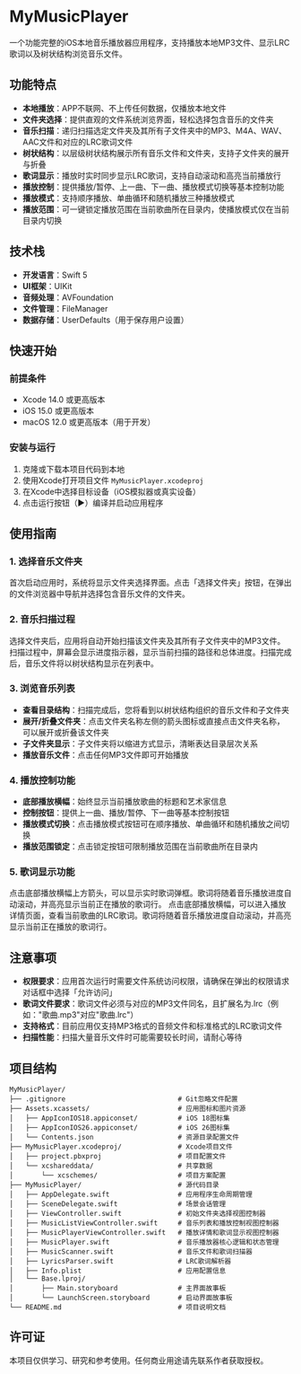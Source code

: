 # MyMusicPlayer

一个功能完整的iOS本地音乐播放器应用程序，支持播放本地MP3文件、显示LRC歌词以及树状结构浏览音乐文件。

## 功能特点

- **本地播放**：APP不联网、不上传任何数据，仅播放本地文件
- **文件夹选择**：提供直观的文件系统浏览界面，轻松选择包含音乐的文件夹
- **音乐扫描**：递归扫描选定文件夹及其所有子文件夹中的MP3、M4A、WAV、AAC文件和对应的LRC歌词文件
- **树状结构**：以层级树状结构展示所有音乐文件和文件夹，支持子文件夹的展开与折叠
- **歌词显示**：播放时实时同步显示LRC歌词，支持自动滚动和高亮当前播放行
- **播放控制**：提供播放/暂停、上一曲、下一曲、播放模式切换等基本控制功能
- **播放模式**：支持顺序播放、单曲循环和随机播放三种播放模式
- **播放范围**：可一键锁定播放范围在当前歌曲所在目录内，使播放模式仅在当前目录内切换

## 技术栈

- **开发语言**：Swift 5
- **UI框架**：UIKit
- **音频处理**：AVFoundation
- **文件管理**：FileManager
- **数据存储**：UserDefaults（用于保存用户设置）

## 快速开始

### 前提条件

- Xcode 14.0 或更高版本
- iOS 15.0 或更高版本
- macOS 12.0 或更高版本（用于开发）

### 安装与运行

1. 克隆或下载本项目代码到本地
2. 使用Xcode打开项目文件 `MyMusicPlayer.xcodeproj`
3. 在Xcode中选择目标设备（iOS模拟器或真实设备）
4. 点击运行按钮（▶️）编译并启动应用程序

## 使用指南

### 1. 选择音乐文件夹

首次启动应用时，系统将显示文件夹选择界面。点击「选择文件夹」按钮，在弹出的文件浏览器中导航并选择包含音乐文件的文件夹。

### 2. 音乐扫描过程

选择文件夹后，应用将自动开始扫描该文件夹及其所有子文件夹中的MP3文件。扫描过程中，屏幕会显示进度指示器，显示当前扫描的路径和总体进度。扫描完成后，音乐文件将以树状结构显示在列表中。

### 3. 浏览音乐列表

- **查看目录结构**：扫描完成后，您将看到以树状结构组织的音乐文件和子文件夹
- **展开/折叠文件夹**：点击文件夹名称左侧的箭头图标或直接点击文件夹名称，可以展开或折叠该文件夹
- **子文件夹显示**：子文件夹将以缩进方式显示，清晰表达目录层次关系
- **播放音乐文件**：点击任何MP3文件即可开始播放

### 4. 播放控制功能

- **底部播放横幅**：始终显示当前播放歌曲的标题和艺术家信息
- **控制按钮**：提供上一曲、播放/暂停、下一曲等基本控制按钮
- **播放模式切换**：点击播放模式按钮可在顺序播放、单曲循环和随机播放之间切换
- **播放范围锁定**：点击锁定按钮可限制播放范围在当前歌曲所在目录内

### 5. 歌词显示功能

点击底部播放横幅上方箭头，可以显示实时歌词弹框。歌词将随着音乐播放进度自动滚动，并高亮显示当前正在播放的歌词行。
点击底部播放横幅，可以进入播放详情页面，查看当前歌曲的LRC歌词。歌词将随着音乐播放进度自动滚动，并高亮显示当前正在播放的歌词行。

## 注意事项

- **权限要求**：应用首次运行时需要文件系统访问权限，请确保在弹出的权限请求对话框中选择「允许访问」
- **歌词文件要求**：歌词文件必须与对应的MP3文件同名，且扩展名为.lrc（例如："歌曲.mp3"对应"歌曲.lrc"）
- **支持格式**：目前应用仅支持MP3格式的音频文件和标准格式的LRC歌词文件
- **扫描性能**：扫描大量音乐文件时可能需要较长时间，请耐心等待

## 项目结构

```
MyMusicPlayer/
├── .gitignore                            # Git忽略文件配置
├── Assets.xcassets/                      # 应用图标和图片资源
│   ├── AppIconIOS18.appiconset/          # iOS 18图标集
│   ├── AppIconIOS26.appiconset/          # iOS 26图标集
│   └── Contents.json                     # 资源目录配置文件
├── MyMusicPlayer.xcodeproj/              # Xcode项目文件
│   ├── project.pbxproj                   # 项目配置文件
│   └── xcshareddata/                     # 共享数据
│       └── xcschemes/                    # 项目方案配置
├── MyMusicPlayer/                        # 源代码目录
│   ├── AppDelegate.swift                 # 应用程序生命周期管理
│   ├── SceneDelegate.swift               # 场景会话管理
│   ├── ViewController.swift              # 初始文件夹选择视图控制器
│   ├── MusicListViewController.swift     # 音乐列表和播放控制视图控制器
│   ├── MusicPlayerViewController.swift   # 播放详情和歌词显示视图控制器
│   ├── MusicPlayer.swift                 # 音乐播放器核心逻辑和状态管理
│   ├── MusicScanner.swift                # 音乐文件和歌词扫描器
│   ├── LyricsParser.swift                # LRC歌词解析器
│   ├── Info.plist                        # 应用配置信息
│   └── Base.lproj/
│       ├── Main.storyboard               # 主界面故事板
│       └── LaunchScreen.storyboard       # 启动界面故事板
└── README.md                             # 项目说明文档
```

## 许可证

本项目仅供学习、研究和参考使用。任何商业用途请先联系作者获取授权。
